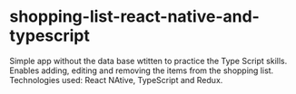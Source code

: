 # shopping-list-react-native-and-typescript

Simple app without the data base wtitten to practice the Type Script skills. Enables adding, editing and removing the items from the shopping list.
Technologies used: React NAtive, TypeScript and Redux. 
